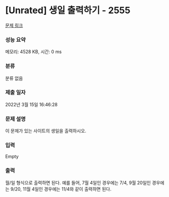 # [Unrated] 생일 출력하기 - 2555 

[문제 링크](https://www.acmicpc.net/problem/2555) 

### 성능 요약

메모리: 4528 KB, 시간: 0 ms

### 분류

분류 없음

### 제출 일자

2022년 3월 15일 16:46:28

### 문제 설명

<p>이 문제가 있는 사이트의 생일을 출력하시오.</p>

### 입력 

 Empty

### 출력 

 <p>월/일 형식으로 출력하면 된다. 예를 들어, 7월 4일인 경우에는 7/4, 9월 20일인 경우에는 9/20, 11월 4일인 경우에는 11/4와 같이 출력하면 된다.</p>

